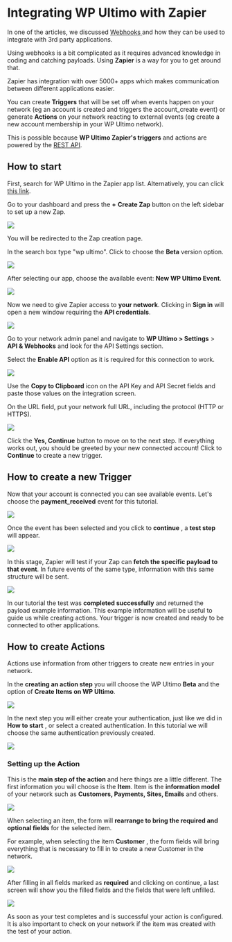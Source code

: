 # Integrating WP Ultimo with Zapier

In one of the articles, we discussed [Webhooks](1677127281-a-first-look-on-webhooks.html)[ ](https://help.wpultimo.com/article/432-webhooks)and how they can be used to integrate with 3rd party applications.

Using webhooks is a bit complicated as it requires advanced knowledge in coding and catching payloads. Using **Zapier** is a way for you to get around that.

Zapier has integration with over 5000+ apps which makes communication between different applications easier.

You can create **Triggers** that will be set off when events happen on your network (eg an account is created and triggers the account_create event) or generate **Actions** on your network reacting to external events (eg create a new account membership in your WP Ultimo network).

This is possible because **WP Ultimo Zapier's triggers** and actions are powered by the [REST API](https://developer.wpultimo.com/api/docs/).

## How to start

First, search for WP Ultimo in the Zapier app list. Alternatively, you can click [this link](https://zapier.com/apps/wp-ultimo/integrations).

Go to your dashboard and press the **+** **Create Zap** button on the left sidebar to set up a new Zap.

![](https://wp-ultimo-space.fra1.cdn.digitaloceanspaces.com/hs-file-kyu5ufUXOv.png)

You will be redirected to the Zap creation page.

In the search box type "wp ultimo". Click to choose the **Beta** version option.

![](https://wp-ultimo-space.fra1.cdn.digitaloceanspaces.com/hs-file-BrOYbp7dSE.png)

After selecting our app, choose the available event: **New WP Ultimo Event**.

![](https://wp-ultimo-space.fra1.cdn.digitaloceanspaces.com/hs-file-srblXqJnQE.png)

Now we need to give Zapier access to **your network**. Clicking in **Sign in** will open a new window requiring the **API credentials**.

![](https://wp-ultimo-space.fra1.cdn.digitaloceanspaces.com/hs-file-HcULsQoFpZ.png)

Go to your network admin panel and navigate to **WP Ultimo > Settings** > **API & Webhooks** and look for the API Settings section.

Select the **Enable API** option as it is required for this connection to work.

![](https://wp-ultimo-space.fra1.cdn.digitaloceanspaces.com/hs-file-l7KbeKUkPX.png)

Use the **Copy to Clipboard** icon on the API Key and API Secret fields and paste those values on the integration screen.

On the URL field, put your network full URL, including the protocol (HTTP or HTTPS).

![](https://wp-ultimo-space.fra1.cdn.digitaloceanspaces.com/hs-file-4UVPQAlzYk.png)

Click the **Yes, Continue** button to move on to the next step. If everything works out, you should be greeted by your new connected account! Click to **Continue** to create a new trigger.

## How to create a new Trigger

Now that your account is connected you can see available events. Let's choose the **payment_received** event for this tutorial.

![](https://wp-ultimo-space.fra1.cdn.digitaloceanspaces.com/hs-file-jZE7WgSGw8.png)

Once the event has been selected and you click to **continue** , a **test step** will appear.

![](https://wp-ultimo-space.fra1.cdn.digitaloceanspaces.com/hs-file-SWo5wbMkgZ.png)

In this stage, Zapier will test if your Zap can **fetch the specific payload to that event**. In future events of the same type, information with this same structure will be sent.

![](https://wp-ultimo-space.fra1.cdn.digitaloceanspaces.com/hs-file-CVCJxhN3ai.png)

In our tutorial the test was **completed successfully** and returned the payload example information. This example information will be useful to guide us while creating actions. Your trigger is now created and ready to be connected to other applications.

## How to create Actions

Actions use information from other triggers to create new entries in your network.

In the **creating an action step** you will choose the WP Ultimo **Beta** and the option of **Create Items on WP Ultimo**.

![](https://wp-ultimo-space.fra1.cdn.digitaloceanspaces.com/hs-file-swCbHP8jNG.png)

In the next step you will either create your authentication, just like we did in **How to start** , or select a created authentication. In this tutorial we will choose the same authentication previously created.

![](https://wp-ultimo-space.fra1.cdn.digitaloceanspaces.com/hs-file-iRSFnhpoHv.png)

### Setting up the Action

This is the **main step of the action** and here things are a little different. The first information you will choose is the **Item**. Item is the **information model** of your network such as **Customers, Payments, Sites, Emails** and others.

![](https://wp-ultimo-space.fra1.cdn.digitaloceanspaces.com/hs-file-GC4iHxBn4e.png)

When selecting an item, the form will **rearrange to bring the required and optional fields** for the selected item.

For example, when selecting the item **Customer** , the form fields will bring everything that is necessary to fill in to create a new Customer in the network.

![](https://wp-ultimo-space.fra1.cdn.digitaloceanspaces.com/hs-file-4xpHH5xTaf.png)

After filling in all fields marked as **required** and clicking on continue, a last screen will show you the filled fields and the fields that were left unfilled.

![](https://wp-ultimo-space.fra1.cdn.digitaloceanspaces.com/hs-file-JLPq56npV6.png)

As soon as your test completes and is successful your action is configured. It is also important to check on your network if the item was created with the test of your action.
